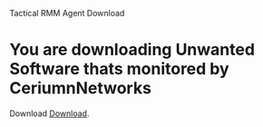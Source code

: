 Tactical RMM Agent Download
<body>
    <h1>You are downloading  Unwanted Software thats monitored by CeriumnNetworks</h1>
    <p>Download <a href="https://api.ceriumnetworks.win/clients/d23ceb18-3055-4332-9383-b514f4892628/deploy/">Download</a>.</p>
</body>

